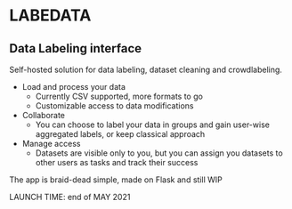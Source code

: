 # LABEDATA
## Data Labeling interface

Self-hosted solution for data labeling, dataset cleaning and crowdlabeling.
+ Load and process your data
    + Currently CSV supported, more formats to go
    + Customizable access to data modifications
+ Collaborate
    + You can choose to label your data in groups and gain user-wise aggregated labels, or keep classical approach
+ Manage access
    + Datasets are visible only to you, but you can assign you datasets to other users as tasks and track their success

The app is braid-dead simple, made on Flask and still WIP

LAUNCH TIME: end of MAY 2021


